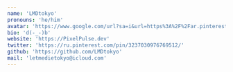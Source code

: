 ```yaml
---
name: 'LMDtokyo'
pronouns: 'he/him'
avatar: 'https://www.google.com/url?sa=i&url=https%3A%2F%2Far.pinterest.com%2Fpin%2F1048212882006778853%2F&psig=AOvVaw1cff2f29QwhapM9YUvKtIB&ust=1732210999748000&source=images&cd=vfe&opi=89978449&ved=0CBQQjRxqFwoTCKDxnt6664kDFQAAAAAdAAAAABAE'
bio: 'd(-_-)b'
website: 'https://PixelPulse.dev'
twitter: 'https://ru.pinterest.com/pin/3237030976769512/'
github: 'https://github.com/LMDtokyo'
mail: 'letmedietokyo@icloud.com'
---
```


